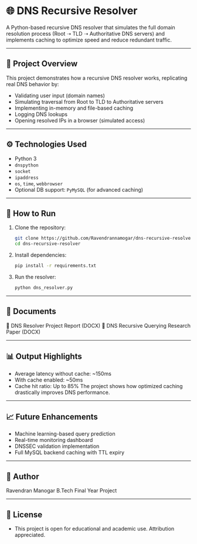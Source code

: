 # 🌐 DNS Recursive Resolver

A Python-based recursive DNS resolver that simulates the full domain resolution process (Root ➝ TLD ➝ Authoritative DNS servers) and implements caching to optimize speed and reduce redundant traffic.

---

## 📄 Project Overview

This project demonstrates how a recursive DNS resolver works, replicating real DNS behavior by:
- Validating user input (domain names)
- Simulating traversal from Root to TLD to Authoritative servers
- Implementing in-memory and file-based caching
- Logging DNS lookups
- Opening resolved IPs in a browser (simulated access)

---

## ⚙️ Technologies Used

- Python 3
- `dnspython`
- `socket`
- `ipaddress`
- `os`, `time`, `webbrowser`
- Optional DB support: `PyMySQL` (for advanced caching)

---

## 🚀 How to Run

1. Clone the repository:
   ```bash
   git clone https://github.com/Ravendrannamogar/dns-recursive-resolver.git
   cd dns-recursive-resolver
2. Install dependencies:
    ```bash
    pip install -r requirements.txt

3. Run the resolver:
    ```bash
    python dns_resolver.py

---
## 📘 Documents

📄 DNS Resolver Project Report (DOCX)
📄 DNS Recursive Querying Research Paper (DOCX)

---
## 📊 Output Highlights

- Average latency without cache: ~150ms
- With cache enabled: ~50ms
- Cache hit ratio: Up to 85%
The project shows how optimized caching drastically improves DNS performance.

---
## 📈 Future Enhancements

- Machine learning-based query prediction
 - Real-time monitoring dashboard
- DNSSEC validation implementation
- Full MySQL backend caching with TTL expiry

---

## 🧠 Author

Ravendran Manogar
B.Tech Final Year Project

---
## 📌 License

- This project is open for educational and academic use. Attribution appreciated.
